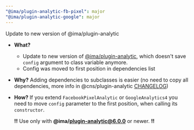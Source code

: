 ```yaml
---
"@ima/plugin-analytic-fb-pixel": major
"@ima/plugin-analytic-google": major
---
```


Update to new version of @ima/plugin-analytic

- **What?**
  - Update to new version of [@ima/plugin-analytic](https://github.com/seznam/IMA.js-plugins/tree/master/packages/plugin-analytic), which doesn't save `config` argument to class variable anymore.
  - Config was moved to first position in dependencies list
- **Why?** Adding dependencies to subclasses is easier (no need to copy all dependencies, more info in @cns/plugin-analytic [CHANGELOG](https://github.com/seznam/IMA.js-plugins/blob/master/packages/plugin-analytic/CHANGELOG.md#600))
- **How?** If you extend `FacebookPixelAnalytic` or `GoogleAnalytics4` you need to move `config` parameter to the first position, when calling its `constructor`. 
  
  **!!** Use only with **@ima/plugin-analytic@6.0.0** or newer. **!!**
